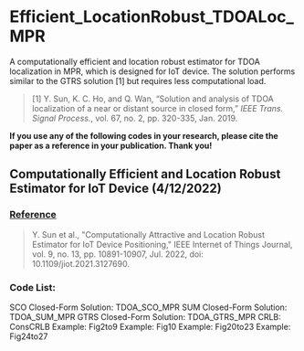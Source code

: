 # Efficient_LocationRobust_TDOALoc_MPR
A computationally efficient and location robust estimator for TDOA localization in MPR, which is designed for IoT device. The solution performs similar to the GTRS solution [1] but requires less computational load.

>[1] Y. Sun, K. C. Ho, and Q. Wan, “Solution and analysis of TDOA localization of a near or distant source in closed form,” *IEEE Trans. Signal Process.*, vol. 67, no. 2, pp. 320-335, Jan. 2019.

**If you use any of the following codes in your research, please cite the paper as a reference in your publication. Thank you!**

## Computationally Efficient and Location Robust Estimator for IoT Device (4/12/2022)

### <u>Reference</u>
>Y. Sun et al., "Computationally Attractive and Location Robust Estimator for IoT Device Positioning," IEEE Internet of Things Journal, vol. 9, no. 13, pp. 10891-10907, Jul. 2022, doi: 10.1109/jiot.2021.3127690.

### Code List:
SCO Closed-Form Solution: TDOA_SCO_MPR
SUM Closed-Form Solution: TDOA_SUM_MPR
GTRS Closed-Form Solution: TDOA_GTRS_MPR
CRLB: ConsCRLB
Example: Fig2to9
Example: Fig10
Example: Fig20to23
Example: Fig24to27

